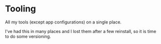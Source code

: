 # Tooling

All my tools (except app configurations) on a single place.

I've had this in many places and I lost them after a few reinstall, so it is time to do some versioning.
